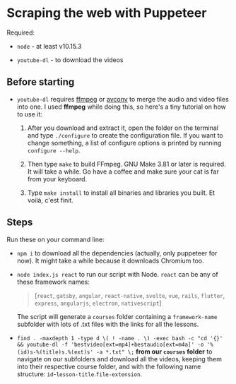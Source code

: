 # Scraping the web with Puppeteer

Required:
- `node` - at least v10.15.3

- `youtube-dl` - to download the videos

## Before starting

- `youtube-dl` requires [ffmpeg](https://www.ffmpeg.org) or [avconv](https://libav.org/avconv.html) to merge the audio and video files into one. I used **ffmpeg** while doing this, so here's a tiny tutorial on how to use it:

  1. After you download and extract it, open the folder on the terminal and type `./configure` to create the configuration file. If you want to change something, a list of configure options is printed by running `configure --help`.

  2. Then type `make` to build FFmpeg. GNU Make 3.81 or later is required. It will take a while. Go have a coffee and make sure your cat is far from your keyboard.

  3. Type `make install` to install all binaries and libraries you built. Et voilá, c'est finit.

## Steps

Run these on your command line:

- `npm i` to download all the dependencies (actually, only puppeteer for now). It might take a while because it downloads Chromium too.

- `node index.js react` to run our script with Node. `react` can be any of these framework names: 
  > [`react`, `gatsby`, `angular`, `react-native`, `svelte`, `vue`, `rails`, `flutter`, `express`, `angularjs`, `electron`, `nativescript`]

  The script will generate a `courses` folder containing a `framework-name` subfolder with lots of .txt files with the links for all the lessons.

- `find . -maxdepth 1 -type d \( ! -name . \) -exec bash -c "cd '{}' && youtube-dl -f 'bestvideo[ext=mp4]+bestaudio[ext=m4a]' -o '%(id)s-%(title)s.%(ext)s' -a *.txt" \;` **from our `courses` folder** to navigate on our subfolders and download all the videos, keeping them into their respective course folder, and with the following name structure: `id`-`lesson-title`.`file-extension`.

